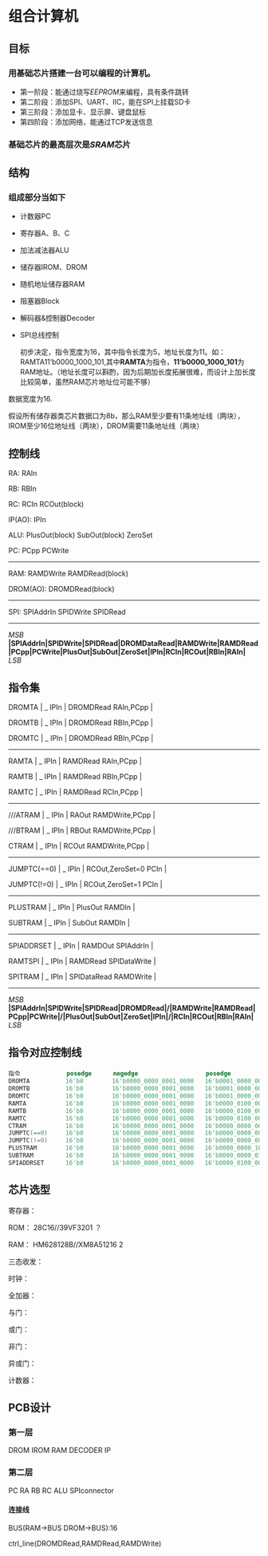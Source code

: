 # **组合计算机**

## 目标

### 用基础芯片搭建一台可以编程的计算机。

- 第一阶段：能通过烧写*EEPROM*来编程，具有条件跳转
- 第二阶段：添加SPI、UART、IIC，能在SPI上挂载SD卡
- 第三阶段：添加显卡、显示屏、键盘鼠标
- 第四阶段：添加网络，能通过TCP发送信息

### 基础芯片的最高层次是*SRAM*芯片

## 结构

### 组成部分当如下

- 计数器PC

- 寄存器A、B、C

- 加法减法器ALU

- 储存器IROM、DROM

- 随机地址储存器RAM

- 阻塞器Block

- 解码器&控制器Decoder

- SPI总线控制

  初步决定，指令宽度为16，其中指令长度为5，地址长度为11。如：RAMTA11‘b0000_1000_101,其中**RAMTA**为指令，**11‘b0000_1000_101**为RAM地址。（地址长度可以斟酌，因为后期加长度拓展很难，而设计上加长度比较简单，虽然RAM芯片地址位可能不够）

数据宽度为16.

假设所有储存器类芯片数据口为8b，那么RAM至少要有11条地址线（两块），IROM至少16位地址线（两块），DROM需要11条地址线（两块）

## 控制线

RA:	RAIn

RB:	RBIn

RC:	RCIn 	RCOut(block)

IP(AO):	IPIn

ALU: PlusOut(block)	SubOut(block)	ZeroSet

PC:	PCpp	PCWrite

---

RAM:	RAMDWrite	RAMDRead(block)	

DROM(AO):	DROMDRead(block)	

----

SPI:	SPIAddrIn	SPIDWrite	SPIDRead

---

*MSB* **|**SPIAddrIn**|**SPIDWrite**|**SPIDRead**|**DROMDataRead**|**RAMDWrite**|**RAMDRead**|**PCpp**|**PCWrite**|**PlusOut**|**SubOut**|**ZeroSet**|**IPIn**|**RCIn**|**RCOut**|**RBIn**|**RAIn**|** *LSB*

## 指令集

DROMTA 		|	_	IPIn	|	DROMDRead	RAIn,PCpp	|

DROMTB 		|	_	IPIn	|	DROMDRead	RBIn,PCpp	|

DROMTC 		|	_	IPIn	|	DROMDRead	RBIn,PCpp	|

---

RAMTA  		|	_	IPIn	|	RAMDRead	RAIn,PCpp	|

RAMTB 	 	|	_	IPIn	|	RAMDRead	RBIn,PCpp	|

RAMTC	  	|	_	IPIn	|	RAMDRead	RCIn,PCpp	|

---

///ATRAM 		 |	_	IPIn	|	RAOut	RAMDWrite,PCpp	|

///BTRAM 		 |	_	IPIn	|	RBOut	RAMDWrite,PCpp	|

CTRAM 		 |	_	IPIn	|	RCOut	RAMDWrite,PCpp	|

---

JUMPTC(==0) 	|	_	IPIn	|	RCOut,ZeroSet=0	PCIn	|

JUMPTC(!=0)	 |	_	IPIn	|	RCOut,ZeroSet=1	PCIn	|

---

PLUSTRAM 		|	_	IPIn	|	PlusOut	RAMDIn	|

SUBTRAM		  |	_	IPIn	|	SubOut	 RAMDIn	|

---

SPIADDRSET 		|	_	IPIn	|	RAMDOut	SPIAddrIn	|

RAMTSPI 		   |	_	IPIn	|	RAMDRead	SPIDataWrite	|

SPITRAM 		   |	_	IPIn	|	SPIDataRead	RAMDWrite	|

---

*MSB* **|**SPIAddrIn**|**SPIDWrite**|**SPIDRead**|**DROMDRead**|/|**RAMDWrite**|**RAMDRead**|**PCpp**|**PCWrite**|/|**PlusOut**|**SubOut**|**ZeroSet**|**IPIn**|/|**RCIn**|**RCOut**|**RBIn**|**RAIn**|** *LSB*

## 指令对应控制线

### 	

```verilog
指令			   posedge		negedge			          posedge			         negedge	    
DROMTA			16'b0		 16'b0000_0000_0001_0000   16'b0001_0000_0000_0000    16'b0000_0000_0000_0001
DROMTB			16'b0		 16'b0000_0000_0001_0000   16'b0001_0000_0000_0000    16'b0000_0000_0000_0010
DROMTC			16'b0		 16'b0000_0000_0001_0000   16'b0001_0000_0000_0000    16'b0000_0000_0000_0100
RAMTA			16'b0		 16'b0000_0000_0001_0000   16'b0000_0100_0000_0000    16'b0000_0000_0000_0001
RAMTB			16'b0		 16'b0000_0000_0001_0000   16'b0000_0100_0000_0000    16'b0000_0000_0000_0010
RAMTC			16'b0		 16'b0000_0000_0001_0000   16'b0000_0100_0000_0000    16'b0000_0000_0000_0100
CTRAM			16'b0		 16'b0000_0000_0001_0000   16'b0000_0000_0000_0100    16'b0000_1000_0000_0000
JUMPTC(==0)		16'b0		 16'b0000_0000_0001_0000   16'b0000_0000_0000_0100    16'b0000_0001_0000_0000
JUMPTC(!=0)		16'b0		 16'b0000_0000_0001_0000   16'b0000_0000_0010_0100    16'b0000_0001_0000_0000
PLUSTRAM		16'b0		 16'b0000_0000_0001_0000   16'b0000_0000_1000_0000    16'b0000_1000_0000_0000
SUBTRAM	 		16'b0		 16'b0000_0000_0001_0000   16'b0000_0000_0100_0000    16'b0000_1000_0000_0000
SPIADDRSET		16'b0		 16'b0000_0000_0001_0000   16'b0000_0100_0000_0000    16'b0000_0000_0000_0001
```



## 芯片选型

寄存器：

ROM：			28C16//39VF3201							   ？

RAM：			HM628128B//XM8A51216 					2

三态收发：

时钟：

全加器：

与门：

或门：

非门：

异或门：

计数器：



## PCB设计

### 第一层

DROM IROM RAM DECODER IP

### 第二层

PC RA RB RC ALU SPIconnector

#### 连接线

BUS(RAM->BUS DROM->BUS):16

ctrl_line(DROMDRead,RAMDRead,RAMDWrite)
